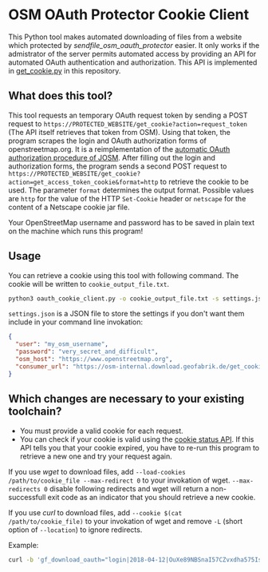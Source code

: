 # OSM OAuth Protector Cookie Client

This Python tool makes automated downloading of files from a website which
protected by *sendfile_osm_oauth_protector* easier. It only works if the
admistrator of the server permits automated access by providing an API for
automated OAuth authentication and authorization. This API is implemented in
[get_cookie.py](../get_cookie.py) in this repository.


## What does this tool?

This tool requests an temporary OAuth request token by sending a POST request
to `https://PROTECTED_WEBSITE/get_cookie?action=request_token` (The API itself
retrieves that token from OSM).  Using that token, the program scrapes the
login and OAuth authorization forms of openstreetmap.org. It is a
reimplementation of the [automatic OAuth authorization procedure of
JOSM](https://josm.openstreetmap.de/browser/josm/trunk/src/org/openstreetmap/josm/gui/oauth/OsmOAuthAuthorizationClient.java).
After filling out the login and authorization forms, the program sends a second
POST request to
`https://PROTECTED_WEBSITE/get_cookie?action=get_access_token_cookie&format=http` to
retrieve the cookie to be used. The parameter `format` determines the output
format. Possible values are `http` for the value of the HTTP `Set-Cookie`
header or `netscape` for the content of a Netscape cookie jar file.

Your OpenStreetMap username and password has to be saved in plain text on the
machine which runs this program!


## Usage

You can retrieve a cookie using this tool with following command. The cookie
will be written to `cookie_output_file.txt`.

```sh
python3 oauth_cookie_client.py -o cookie_output_file.txt -s settings.json
```

`settings.json` is a JSON file to store the settings if you don't want them
include in your command line invokation:

```json
{
  "user": "my_osm_username",
  "password": "very_secret_and_difficult",
  "osm_host": "https://www.openstreetmap.org",
  "consumer_url": "https://osm-internal.download.geofabrik.de/get_cookie"
}
```


## Which changes are necessary to your existing toolchain?

* You must provide a valid cookie for each request.
* You can check if your cookie is valid using the
  [cookie status API](cookie_status_api.md).  If this API tells you that your
  cookie expired, you have to re-run this program to retrieve a new one and try
  your request again.

If you use *wget* to download files, add `--load-cookies /path/to/cookie_file
--max-redirect 0` to your invokation of wget. `--max-redirects 0` disable
following redirects and wget will return a non-successfull exit code as an
indicator that you should retrieve a new cookie.

If you use *curl* to download files, add `--cookie $(cat /path/to/cookie_file)`
to your invokation of wget and remove `-L` (short option of `--location`) to
ignore redirects.

Example:

```sh
curl -b 'gf_download_oauth="login|2018-04-12|OuXe89NBSnaI57CZvxdha575IsKkO3xUO5wr4JsLm9imk7oHi6Kqx69RbfgCYmNvNX4BacDUOfFKgmD2ixdFDDd9Csh82t6WIf8pv1C3EWVtuLMxqdpeoxrZurgO6QEdUzTtR97GmIWdbiYBw4aBmhKQJRzD1TEl0-AlrEylTnmh-9ge0KvzVCHVwv3_U_2Ya-if5mm-g_-mmLr_EOHM1SHclvtysF6f2V2G8UrJ8N8kgyXAtt38NzZxNJ0490JMJu_Byb1EJs9yB_izRg=="' https://osm-internal.download.geofabrik.de/seychelles-latest-internal.osm.pbf
```

